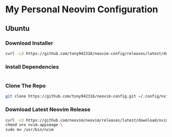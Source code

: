# My Personal Neovim Configuration

## Ubuntu

### Download Installer
```sh
curl -LO https://github.com/tony942316/neovim-config/releases/latest/download/ubuntuinstall.sh
```

### Install Dependencies
```sh

```

### Clone The Repo
```sh
git clone https://github.com/tony942316/neovim-config.git ~/.config/nvim
```

### Download Latest Neovim Release
```sh
curl -LO https://github.com/neovim/neovim/releases/latest/download/nvim.appimage \
chmod u+x nvim.appimage \
sudo mv /usr/bin/nvim
```
